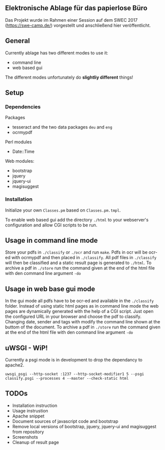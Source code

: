 ## Elektronische Ablage für das papierlose Büro

Das Projekt wurde im Rahmen einer Session auf dem SWEC 2017 (https://swe-camp.de/) vorgestellt und anschließend hier veröffentlicht.

## General

Currently ablage has two different modes to use it:
* command line
* web based gui

The different modes unfortunately do **slightliy different** things!

## Setup

### Dependencies

Packages
* tesseract and the two data packages `deu` and `eng`
* ocrmypdf

Perl modules
* Date::Time

Web modules:
* bootstrap
* jquery
* jquery-ui
* magisuggest

### Installation

Initialize your own `Classes.pm` based on `Classes.pm.tmpl`.

To enable web based gui add the directory `./html` to your webserver's configuration and allow CGI scripts to be run.

## Usage in command line mode

Store your pdfs in `./classify` or `./ocr` and run `make`.
Pdfs in ocr will be ocr-ed with ocrmypdf and then placed in `./classify`.
All pdf files in `./classify` will then be classified and a static result page is generated to `./html`.
To archive a pdf in `./store` run the command given at the end of the html file with den command line argument `-do`

## Usage in web base gui mode

In the gui mode all pdfs have to be ocr-ed and available in the `./classify` folder.
Instead of using static html pages as in command line mode the web pages are dynamically generated with the help of a CGI script.
Just open the configured URL in your browser and choose the pdf to classify.
Changing date, sender and tags with modify the command line shown at the buttom of the document.
To archive a pdf in `./store` run the command given at the end of the html file with den command line argument `-do`

## uWSGI - WiP!

Currently a psgi mode is in development to drop the dependancy to apache2. 

`uwsgi_psgi --http-socket :1237 --http-socket-modifier1 5 --psgi classify.psgi --processes 4 --master --check-static html`


## TODOs
- Installation instruction
- Usage instrustion
- Apache snippet
- Document sources of javascript code and bootstrap
- Remove local versions of bootstrap, jquery, jquery-ui and magisuggest from repository
- Screenshots
- Cleanup of result page
